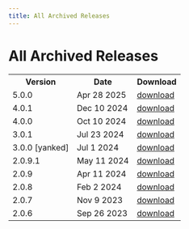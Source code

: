 ```yaml
---
title: All Archived Releases
---
```

# All Archived Releases

<table class="my-table2">
  <tr>
    <th>Version</th>
    <th>Date</th>
    <th>Download</th>
  </tr>
   <tr>
    <td>5.0.0</td>
    <td>Apr 28 2025</td>
    <td><a href="https://github.com/apache/auron/releases/tag/v5.0.0" target="_blank">download</a> </td>
  </tr>
  <tr>
    <td>4.0.1</td>
    <td>Dec 10 2024</td>
    <td><a href="https://github.com/apache/auron/releases/tag/v4.0.1" target="_blank">download</a> </td>
  </tr>
  <tr>
    <td>4.0.0</td>
    <td>Oct 10 2024</td>
    <td><a href="https://github.com/apache/auron/releases/tag/v4.0.0" target="_blank">download</a> </td>
  </tr>
  <tr>
    <td>3.0.1</td>
    <td>Jul 23 2024</td>
    <td><a href="https://github.com/apache/auron/releases/tag/v3.0.1" target="_blank">download</a> </td>
  </tr>
  <tr>
    <td>3.0.0 [yanked]</td>
    <td>Jul 1 2024</td>
    <td><a href="https://github.com/apache/auron/releases/tag/v3.0.0" target="_blank">download</a> </td>
  </tr>
  <tr>
    <td>2.0.9.1</td>
    <td>May 11 2024</td>
    <td><a href="https://github.com/apache/auron/releases/tag/v2.0.9.1" target="_blank">download</a> </td>
  </tr>
    <tr>
    <td>2.0.9</td>
    <td>Apr 11 2024</td>
    <td><a href="https://github.com/apache/auron/releases/tag/v2.0.9" target="_blank">download</a> </td>
  </tr>
   <tr>
    <td>2.0.8</td>
    <td>Feb 2 2024</td>
    <td><a href="https://github.com/apache/auron/releases/tag/v2.0.8" target="_blank">download</a> </td>
  </tr>
  <tr>
    <td>2.0.7</td>
    <td>Nov 9 2023</td>
    <td><a href="https://github.com/apache/auron/releases/tag/v2.0.7" target="_blank">download</a> </td>
  </tr>
  <tr>
    <td>2.0.6</td>
    <td>Sep 26 2023</td>
    <td><a href="https://github.com/apache/auron/releases/tag/v2.0.6" target="_blank">download</a> </td>
  </tr>
</table>
